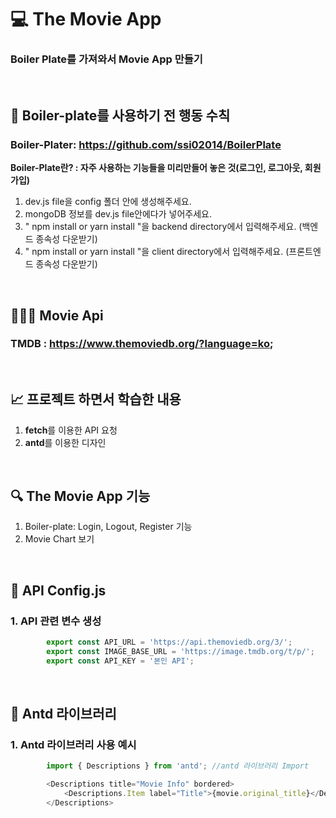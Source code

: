 # 💻 The Movie App
### Boiler Plate를 가져와서 Movie App 만들기

<br>

## 🔖 Boiler-plate를 사용하기 전 행동 수칙
### Boiler-Plater: https://github.com/ssi02014/BoilerPlate
**Boiler-Plate란? : 자주 사용하는 기능들을 미리만들어 놓은 것(로그인, 로그아웃, 회원가입)**
1. dev.js file을 config 폴더 안에 생성해주세요.
2. mongoDB 정보를 dev.js file안에다가 넣어주세요.
3. " npm install or yarn install "을 backend directory에서 입력해주세요. (백엔드 종속성 다운받기)
4. " npm install or yarn install "을 client directory에서 입력해주세요. (프론트엔드 종속성 다운받기)

<br>

## 👨🏻‍💻 Movie Api
### **TMDB** : https://www.themoviedb.org/?language=ko;

<br>

## 📈 프로젝트 하면서 학습한 내용
1. **fetch**를 이용한 API 요청
2. **antd**를 이용한 디자인


<br>

## 🔍 The Movie App 기능
1. Boiler-plate: Login, Logout, Register 기능
2. Movie Chart 보기

<br>

## 🏃 API Config.js
### 1. API 관련 변수 생성
```javascript
        export const API_URL = 'https://api.themoviedb.org/3/';
        export const IMAGE_BASE_URL = 'https://image.tmdb.org/t/p/';
        export const API_KEY = '본인 API';
```

<br>

## 🏃 Antd 라이브러리
### 1. Antd 라이브러리 사용 예시
```javascript
        import { Descriptions } from 'antd'; //antd 라이브러리 Import

        <Descriptions title="Movie Info" bordered>
            <Descriptions.Item label="Title">{movie.original_title}</Descriptions.Item>
        </Descriptions>
```

<br>


